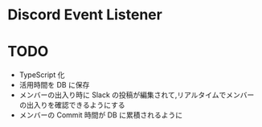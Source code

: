 # Discord Event Listener

# TODO

- TypeScript 化
- 活用時間を DB に保存
- メンバーの出入り時に Slack の投稿が編集されて,リアルタイムでメンバーの出入りを確認できるようにする
- メンバーの Commit 時間が DB に累積されるように
